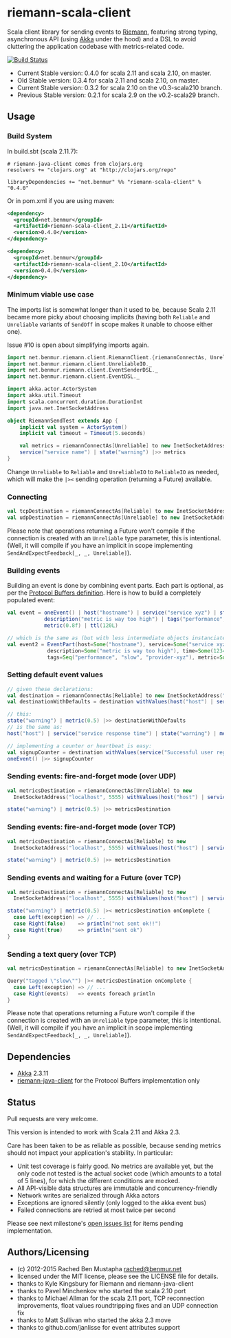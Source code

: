 # riemann-scala-client

Scala client library for sending events to [Riemann](http://riemann.io/), featuring strong typing, asynchronous API (using [Akka](http://akka.io/) under the hood) and a DSL to avoid cluttering the application codebase with metrics-related code.

[![Build Status](https://api.travis-ci.org/benmur/riemann-scala-client.png)](https://travis-ci.org/benmur/riemann-scala-client/)

* Current Stable version: 0.4.0 for scala 2.11 and scala 2.10, on master.
* Old Stable version: 0.3.4 for scala 2.11 and scala 2.10, on master.
* Current Stable version: 0.3.2 for scala 2.10 on the v0.3-scala210 branch.
* Previous Stable version: 0.2.1 for scala 2.9 on the v0.2-scala29 branch.

## Usage

### Build System
In build.sbt (scala 2.11.7):
```
# riemann-java-client comes from clojars.org
resolvers += "clojars.org" at "http://clojars.org/repo"

libraryDependencies += "net.benmur" %% "riemann-scala-client" % "0.4.0"
```

Or in pom.xml if you are using maven:
```xml
<dependency>
  <groupId>net.benmur</groupId>
  <artifactId>riemann-scala-client_2.11</artifactId>
  <version>0.4.0</version>
</dependency>
```
```xml
<dependency>
  <groupId>net.benmur</groupId>
  <artifactId>riemann-scala-client_2.10</artifactId>
  <version>0.4.0</version>
</dependency>
```

### Minimum viable use case
The imports list is somewhat longer than it used to be, because Scala 2.11 became more picky about choosing implicits (having both `Reliable` and `Unreliable` variants of `SendOff` in scope makes it unable to choose either one).

Issue #10 is open about simplifying imports again.

```scala
import net.benmur.riemann.client.RiemannClient.{riemannConnectAs, Unreliable}
import net.benmur.riemann.client.UnreliableIO._
import net.benmur.riemann.client.EventSenderDSL._
import net.benmur.riemann.client.EventDSL._

import akka.actor.ActorSystem
import akka.util.Timeout
import scala.concurrent.duration.DurationInt
import java.net.InetSocketAddress

object RiemannSendTest extends App {
    implicit val system = ActorSystem()
    implicit val timeout = Timeout(5.seconds)

    val metrics = riemannConnectAs[Unreliable] to new InetSocketAddress("localhost", 5555)
    service("service name") | state("warning") |>> metrics
}
```

Change `Unreliable` to `Reliable` and `UnreliableIO` to `ReliableIO` as needed, which will make the `|><` sending operation (returning a Future) available.

### Connecting

```scala
val tcpDestination = riemannConnectAs[Reliable] to new InetSocketAddress("localhost", 5555)
val udpDestination = riemannConnectAs[Unreliable] to new InetSocketAddress("localhost", 5555)
```

Please note that operations returning a Future won't compile if the connection is created with an `Unreliable` type parameter, this is intentional. (Well, it will compile if you have an implicit in scope implementing `SendAndExpectFeedback[_, _, Unreliable]`).

### Building events

Building an event is done by combining event parts. Each part is optional, as per the [Protocol Buffers definition](https://github.com/aphyr/riemann-java-client/blob/master/src/main/proto/riemann/proto.proto). Here is how to build a completely populated event:
```scala
val event = oneEvent() | host("hostname") | service("service xyz") | state("warning") | time(1234L) | 
            description("metric is way too high") | tags("performance", "slow", "provider-xyz") | 
            metric(0.8f) | ttl(120L)

// which is the same as (but with less intermediate objects instanciated):
val event2 = EventPart(host=Some("hostname"), service=Some("service xyz"), state=Some("warning"),
             description=Some("metric is way too high"), time=Some(1234L),
             tags=Seq("performance", "slow", "provider-xyz"), metric=Some(0.8f), ttl=Some(120L))
```

### Setting default event values
```scala
// given these declarations:
val destination = riemannConnectAs[Reliable] to new InetSocketAddress("localhost", 5555)
val destinationWithDefaults = destination withValues(host("host") | service("service response time"))

// this:
state("warning") | metric(0.5) |>> destinationWithDefaults
// is the same as:
host("host") | service("service response time") | state("warning") | metric(0.5) |>> destination

// implementing a counter or heartbeat is easy:
val signupCounter = destination withValues(service("Successful user registration"))
oneEvent() |>> signupCounter
```

### Sending events: fire-and-forget mode (over UDP)
```scala
val metricsDestination = riemannConnectAs[Unreliable] to new
  InetSocketAddress("localhost", 5555) withValues(host("host") | service("service response time"))

state("warning") | metric(0.5) |>> metricsDestination
```

### Sending events: fire-and-forget mode (over TCP)
```scala
val metricsDestination = riemannConnectAs[Reliable] to new
  InetSocketAddress("localhost", 5555) withValues(host("host") | service("service response time"))

state("warning") | metric(0.5) |>> metricsDestination
```

### Sending events and waiting for a Future (over TCP)
```scala
val metricsDestination = riemannConnectAs[Reliable] to new
  InetSocketAddress("localhost", 5555) withValues(host("host") | service("service response time"))

state("warning") | metric(0.5) |>< metricsDestination onComplete {
  case Left(exception) => // ...
  case Right(false)    => println("not sent ok!!")
  case Right(true)     => println("sent ok")
}
```

### Sending a text query (over TCP)
```scala
val metricsDestination = riemannConnectAs[Reliable] to new InetSocketAddress("localhost", 5555)

Query("tagged \"slow\"") |>< metricsDestination onComplete {
  case Left(exception) => // ...
  case Right(events)   => events foreach println
}
```

Please note that operations returning a Future won't compile if the connection is created with an `Unreliable` type parameter, this is intentional. (Well, it will compile if you have an implicit in scope implementing `SendAndExpectFeedback[_, _, Unreliable]`).

## Dependencies

- [Akka](http://akka.io/) 2.3.11
- [riemann-java-client](https://github.com/aphyr/riemann-java-client) for the Protocol Buffers implementation only

## Status

Pull requests are very welcome.

This version is intended to work with Scala 2.11 and Akka 2.3.

Care has been taken to be as reliable as possible, because sending metrics should not impact your application's stability. In particular:
- Unit test coverage is fairly good. No metrics are available yet, but the only code not tested is the actual socket code (which amounts to a total of 5 lines), for which the different conditions are mocked.
- All API-visible data structures are immutable and concurrency-friendly
- Network writes are serialized through Akka actors
- Exceptions are ignored silently (only logged to the akka event bus)
- Failed connections are retried at most twice per second

Please see next milestone's [open issues list](https://github.com/benmur/riemann-scala-client/issues?milestone=1&state=open) for items pending implementation.

## Authors/Licensing

- (c) 2012-2015 Rached Ben Mustapha <rached@benmur.net>
- licensed under the MIT license, please see the LICENSE file for details.
- thanks to Kyle Kingsbury for Riemann and riemann-java-client
- thanks to Pavel Minchenkov who started the scala 2.10 port
- thanks to Michael Allman for the scala 2.11 port, TCP reconnection improvements, float values roundtripping fixes and an UDP connection fix
- thanks to Matt Sullivan who started the akka 2.3 move
- thanks to github.com/janlisse for event attributes support
